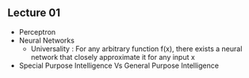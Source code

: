 ## Lecture 01

- Perceptron
- Neural Networks
  - Universality :  For any arbitrary function f(x), there exists a neural
                    network that closely approximate it for any input x 
- Special Purpose Intelligence Vs General Purpose Intelligence
